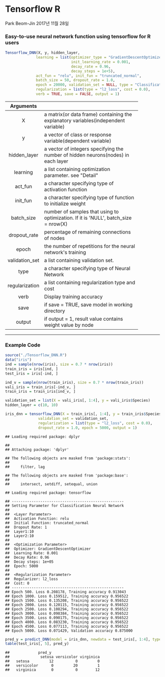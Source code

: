 Tensorflow R
================
Park Beom-Jin
2017년 11월 28일

### Easy-to-use neural network function using tensorflow for R users

``` r
Tensorflow_DNN(X, y, hidden_layer, 
              learning = list(optimizer_type = "GradientDescentOptimizer", 
                              init_learning_rate = 0.001, 
                              decay_rate = 0.96, 
                              decay_steps = 1e+5),
              act_fun = "relu", init_fun = "truncated_normal",
              batch_size = 50, dropout_rate = 1.0,  
              epoch = 20000, validation_set = NULL, type = "Classification",
              regularization = list(type = "l2_loss", cost = 0.0), 
              verb = TRUE, save = FALSE, output = 1)
```

<table style="width:86%;">
<colgroup>
<col width="5%" />
<col width="80%" />
</colgroup>
<thead>
<tr class="header">
<th align="center">Arguments</th>
<th align="left"></th>
</tr>
</thead>
<tbody>
<tr class="odd">
<td align="center">X</td>
<td align="left">a matrix(or data frame) containing the explanatory variables(independent variable)</td>
</tr>
<tr class="even">
<td align="center">y</td>
<td align="left">a vector of class or response variable(dependent variable)</td>
</tr>
<tr class="odd">
<td align="center">hidden_layer</td>
<td align="left">a vector of integers specifying the number of hidden neurons(nodes) in each layer</td>
</tr>
<tr class="even">
<td align="center">learning</td>
<td align="left">a list containing optimization parameter. see &quot;Detail&quot;</td>
</tr>
<tr class="odd">
<td align="center">act_fun</td>
<td align="left">a character specifying type of activation function</td>
</tr>
<tr class="even">
<td align="center">init_fun</td>
<td align="left">a character specifying type of function to initialize weight</td>
</tr>
<tr class="odd">
<td align="center">batch_size</td>
<td align="left">number of samples that using to optimization. If it is 'NULL', batch_size = nrow(X)</td>
</tr>
<tr class="even">
<td align="center">dropout_rate</td>
<td align="left">percentage of remaining connections of nodes</td>
</tr>
<tr class="odd">
<td align="center">epoch</td>
<td align="left">the number of repetitions for the neural network's training</td>
</tr>
<tr class="even">
<td align="center">validation_set</td>
<td align="left">a list containing validation set.</td>
</tr>
<tr class="odd">
<td align="center">type</td>
<td align="left">a character specifying type of Neural Network</td>
</tr>
<tr class="even">
<td align="center">regularization</td>
<td align="left">a list containing regularization type and cost</td>
</tr>
<tr class="odd">
<td align="center">verb</td>
<td align="left">Display training accuracy</td>
</tr>
<tr class="even">
<td align="center">save</td>
<td align="left">if save = TRUE, save model in working directory</td>
</tr>
<tr class="odd">
<td align="center">output</td>
<td align="left">if output = 1, result value contains weight value by node</td>
</tr>
</tbody>
</table>

------------------------------------------------------------------------

### Example Code

``` r
source("./Tensorflow_DNN.R")
data("iris")
ind = sample(nrow(iris), size = 0.7 * nrow(iris))
train_iris = iris[ind, ]
test_iris = iris[-ind, ]

ind_v = sample(nrow(train_iris), size = 0.7 * nrow(train_iris))
vali_iris = train_iris[-ind_v, ]
train_iris = train_iris[ind_v, ]

validation_set = list(X = vali_iris[, 1:4], y = vali_iris$Species)
hidden_layer = c(10, 10)

iris_dnn = tensorflow_DNN(X = train_iris[, 1:4], y = train_iris$Species, hidden_layer,
               validation_set = validation_set,
               regularization = list(type = "l2_loss", cost = 0.0),
               dropout_rate = 1.0, epoch = 5000, output = 1)
```

    ## Loading required package: dplyr

    ## 
    ## Attaching package: 'dplyr'

    ## The following objects are masked from 'package:stats':
    ## 
    ##     filter, lag

    ## The following objects are masked from 'package:base':
    ## 
    ##     intersect, setdiff, setequal, union

    ## Loading required package: tensorflow

    ## --------------------------------------------------- 
    ## Setting Parameter for Classification Neural Network 
    ## 
    ##  <Layer Parameter> 
    ##  Activation Function: relu 
    ##  Initial Function: truncated_normal 
    ##  Dropout Rate: 1 
    ##  Layer1:10
    ##  Layer2:10
    ##  
    ##  <Optimization Parameter> 
    ##  Optimizer: GradientDescentOptimizer 
    ##  Learning Rate: 0.001 
    ##  Decay Rate: 0.96 
    ##  Decay steps: 1e+05 
    ##  Epoch: 5000 
    ##  
    ##  <Regularization Parameter> 
    ##  Regularizer: l2_loss 
    ##  Cost: 0 
    ## --------------------------------------------------- 
    ## Epoch 500. Loss 0.208178, Training accuracy 0.913043 
    ## Epoch 1000. Loss 0.159512, Training accuracy 0.956522 
    ## Epoch 1500. Loss 0.135208, Training accuracy 0.956522 
    ## Epoch 2000. Loss 0.120115, Training accuracy 0.956522 
    ## Epoch 2500. Loss 0.108294, Training accuracy 0.956522 
    ## Epoch 3000. Loss 0.098384, Training accuracy 0.956522 
    ## Epoch 3500. Loss 0.090175, Training accuracy 0.956522 
    ## Epoch 4000. Loss 0.083230, Training accuracy 0.956522 
    ## Epoch 4500. Loss 0.077113, Training accuracy 0.956522 
    ## Epoch 5000. Loss 0.071429, Validation accuracy 0.875000

``` r
pred_y = predict_DNN(model = iris_dnn, newdata = test_iris[, 1:4], type = "class")
table(test_iris[, 5], pred_y)
```

    ##             pred_y
    ##              setosa versicolor virginica
    ##   setosa         12          0         0
    ##   versicolor      0         20         1
    ##   virginica       0          0        12
